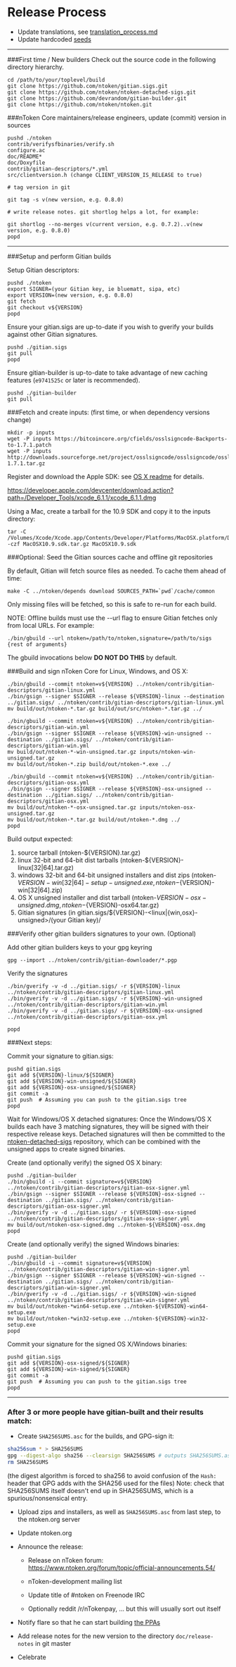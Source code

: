 Release Process
====================

* Update translations, see [translation_process.md](https://github.com/ntoken/ntoken/blob/master/doc/translation_process.md#syncing-with-transifex)
* Update hardcoded [seeds](/contrib/seeds)

* * *

###First time / New builders
Check out the source code in the following directory hierarchy.

	cd /path/to/your/toplevel/build
	git clone https://github.com/ntoken/gitian.sigs.git
	git clone https://github.com/ntoken/ntoken-detached-sigs.git
	git clone https://github.com/devrandom/gitian-builder.git
	git clone https://github.com/ntoken/ntoken.git

###nToken Core maintainers/release engineers, update (commit) version in sources

	pushd ./ntoken
	contrib/verifysfbinaries/verify.sh
	configure.ac
	doc/README*
	doc/Doxyfile
	contrib/gitian-descriptors/*.yml
	src/clientversion.h (change CLIENT_VERSION_IS_RELEASE to true)

	# tag version in git

	git tag -s v(new version, e.g. 0.8.0)

	# write release notes. git shortlog helps a lot, for example:

	git shortlog --no-merges v(current version, e.g. 0.7.2)..v(new version, e.g. 0.8.0)
	popd

* * *

###Setup and perform Gitian builds

 Setup Gitian descriptors:

	pushd ./ntoken
	export SIGNER=(your Gitian key, ie bluematt, sipa, etc)
	export VERSION=(new version, e.g. 0.8.0)
	git fetch
	git checkout v${VERSION}
	popd

  Ensure your gitian.sigs are up-to-date if you wish to gverify your builds against other Gitian signatures.

	pushd ./gitian.sigs
	git pull
	popd

  Ensure gitian-builder is up-to-date to take advantage of new caching features (`e9741525c` or later is recommended).

	pushd ./gitian-builder
	git pull

###Fetch and create inputs: (first time, or when dependency versions change)

	mkdir -p inputs
	wget -P inputs https://bitcoincore.org/cfields/osslsigncode-Backports-to-1.7.1.patch
	wget -P inputs http://downloads.sourceforge.net/project/osslsigncode/osslsigncode/osslsigncode-1.7.1.tar.gz

 Register and download the Apple SDK: see [OS X readme](README_osx.txt) for details.

 https://developer.apple.com/devcenter/download.action?path=/Developer_Tools/xcode_6.1.1/xcode_6.1.1.dmg

 Using a Mac, create a tarball for the 10.9 SDK and copy it to the inputs directory:

	tar -C /Volumes/Xcode/Xcode.app/Contents/Developer/Platforms/MacOSX.platform/Developer/SDKs/ -czf MacOSX10.9.sdk.tar.gz MacOSX10.9.sdk

###Optional: Seed the Gitian sources cache and offline git repositories

By default, Gitian will fetch source files as needed. To cache them ahead of time:

	make -C ../ntoken/depends download SOURCES_PATH=`pwd`/cache/common

Only missing files will be fetched, so this is safe to re-run for each build.

NOTE: Offline builds must use the --url flag to ensure Gitian fetches only from local URLs. For example:
```
./bin/gbuild --url ntoken=/path/to/ntoken,signature=/path/to/sigs {rest of arguments}
```
The gbuild invocations below <b>DO NOT DO THIS</b> by default.

###Build and sign nToken Core for Linux, Windows, and OS X:

	./bin/gbuild --commit ntoken=v${VERSION} ../ntoken/contrib/gitian-descriptors/gitian-linux.yml
	./bin/gsign --signer $SIGNER --release ${VERSION}-linux --destination ../gitian.sigs/ ../ntoken/contrib/gitian-descriptors/gitian-linux.yml
	mv build/out/ntoken-*.tar.gz build/out/src/ntoken-*.tar.gz ../

	./bin/gbuild --commit ntoken=v${VERSION} ../ntoken/contrib/gitian-descriptors/gitian-win.yml
	./bin/gsign --signer $SIGNER --release ${VERSION}-win-unsigned --destination ../gitian.sigs/ ../ntoken/contrib/gitian-descriptors/gitian-win.yml
	mv build/out/ntoken-*-win-unsigned.tar.gz inputs/ntoken-win-unsigned.tar.gz
	mv build/out/ntoken-*.zip build/out/ntoken-*.exe ../

	./bin/gbuild --commit ntoken=v${VERSION} ../ntoken/contrib/gitian-descriptors/gitian-osx.yml
	./bin/gsign --signer $SIGNER --release ${VERSION}-osx-unsigned --destination ../gitian.sigs/ ../ntoken/contrib/gitian-descriptors/gitian-osx.yml
	mv build/out/ntoken-*-osx-unsigned.tar.gz inputs/ntoken-osx-unsigned.tar.gz
	mv build/out/ntoken-*.tar.gz build/out/ntoken-*.dmg ../
	popd

  Build output expected:

  1. source tarball (ntoken-${VERSION}.tar.gz)
  2. linux 32-bit and 64-bit dist tarballs (ntoken-${VERSION}-linux[32|64].tar.gz)
  3. windows 32-bit and 64-bit unsigned installers and dist zips (ntoken-${VERSION}-win[32|64]-setup-unsigned.exe, ntoken-${VERSION}-win[32|64].zip)
  4. OS X unsigned installer and dist tarball (ntoken-${VERSION}-osx-unsigned.dmg, ntoken-${VERSION}-osx64.tar.gz)
  5. Gitian signatures (in gitian.sigs/${VERSION}-<linux|{win,osx}-unsigned>/(your Gitian key)/

###Verify other gitian builders signatures to your own. (Optional)

  Add other gitian builders keys to your gpg keyring

	gpg --import ../ntoken/contrib/gitian-downloader/*.pgp

  Verify the signatures

	./bin/gverify -v -d ../gitian.sigs/ -r ${VERSION}-linux ../ntoken/contrib/gitian-descriptors/gitian-linux.yml
	./bin/gverify -v -d ../gitian.sigs/ -r ${VERSION}-win-unsigned ../ntoken/contrib/gitian-descriptors/gitian-win.yml
	./bin/gverify -v -d ../gitian.sigs/ -r ${VERSION}-osx-unsigned ../ntoken/contrib/gitian-descriptors/gitian-osx.yml

	popd

###Next steps:

Commit your signature to gitian.sigs:

	pushd gitian.sigs
	git add ${VERSION}-linux/${SIGNER}
	git add ${VERSION}-win-unsigned/${SIGNER}
	git add ${VERSION}-osx-unsigned/${SIGNER}
	git commit -a
	git push  # Assuming you can push to the gitian.sigs tree
	popd

  Wait for Windows/OS X detached signatures:
	Once the Windows/OS X builds each have 3 matching signatures, they will be signed with their respective release keys.
	Detached signatures will then be committed to the [ntoken-detached-sigs](https://github.com/ntoken/ntoken-detached-sigs) repository, which can be combined with the unsigned apps to create signed binaries.

  Create (and optionally verify) the signed OS X binary:

	pushd ./gitian-builder
	./bin/gbuild -i --commit signature=v${VERSION} ../ntoken/contrib/gitian-descriptors/gitian-osx-signer.yml
	./bin/gsign --signer $SIGNER --release ${VERSION}-osx-signed --destination ../gitian.sigs/ ../ntoken/contrib/gitian-descriptors/gitian-osx-signer.yml
	./bin/gverify -v -d ../gitian.sigs/ -r ${VERSION}-osx-signed ../ntoken/contrib/gitian-descriptors/gitian-osx-signer.yml
	mv build/out/ntoken-osx-signed.dmg ../ntoken-${VERSION}-osx.dmg
	popd

  Create (and optionally verify) the signed Windows binaries:

	pushd ./gitian-builder
	./bin/gbuild -i --commit signature=v${VERSION} ../ntoken/contrib/gitian-descriptors/gitian-win-signer.yml
	./bin/gsign --signer $SIGNER --release ${VERSION}-win-signed --destination ../gitian.sigs/ ../ntoken/contrib/gitian-descriptors/gitian-win-signer.yml
	./bin/gverify -v -d ../gitian.sigs/ -r ${VERSION}-win-signed ../ntoken/contrib/gitian-descriptors/gitian-win-signer.yml
	mv build/out/ntoken-*win64-setup.exe ../ntoken-${VERSION}-win64-setup.exe
	mv build/out/ntoken-*win32-setup.exe ../ntoken-${VERSION}-win32-setup.exe
	popd

Commit your signature for the signed OS X/Windows binaries:

	pushd gitian.sigs
	git add ${VERSION}-osx-signed/${SIGNER}
	git add ${VERSION}-win-signed/${SIGNER}
	git commit -a
	git push  # Assuming you can push to the gitian.sigs tree
	popd

-------------------------------------------------------------------------

### After 3 or more people have gitian-built and their results match:

- Create `SHA256SUMS.asc` for the builds, and GPG-sign it:
```bash
sha256sum * > SHA256SUMS
gpg --digest-algo sha256 --clearsign SHA256SUMS # outputs SHA256SUMS.asc
rm SHA256SUMS
```
(the digest algorithm is forced to sha256 to avoid confusion of the `Hash:` header that GPG adds with the SHA256 used for the files)
Note: check that SHA256SUMS itself doesn't end up in SHA256SUMS, which is a spurious/nonsensical entry.

- Upload zips and installers, as well as `SHA256SUMS.asc` from last step, to the ntoken.org server

- Update ntoken.org

- Announce the release:

  - Release on nToken forum: https://www.ntoken.org/forum/topic/official-announcements.54/

  - nToken-development mailing list

  - Update title of #ntoken on Freenode IRC

  - Optionally reddit /r/nTokenpay, ... but this will usually sort out itself

- Notify flare so that he can start building [the PPAs](https://launchpad.net/~ntoken.org/+archive/ubuntu/ntoken)

- Add release notes for the new version to the directory `doc/release-notes` in git master

- Celebrate
